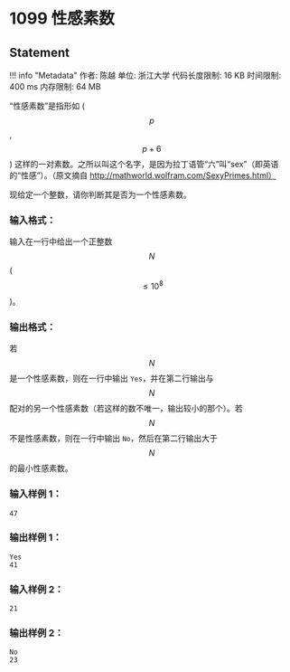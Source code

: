 
# 1099 性感素数

## Statement

!!! info "Metadata"
    作者: 陈越
    单位: 浙江大学
    代码长度限制: 16 KB
    时间限制: 400 ms
    内存限制: 64 MB

“性感素数”是指形如 ($$p$$, $$p+6$$) 这样的一对素数。之所以叫这个名字，是因为拉丁语管“六”叫“sex”（即英语的“性感”）。（原文摘自 http://mathworld.wolfram.com/SexyPrimes.html）

现给定一个整数，请你判断其是否为一个性感素数。

### 输入格式：

输入在一行中给出一个正整数 $$N$$ ($$\le 10^8$$)。

### 输出格式：

若 $$N$$ 是一个性感素数，则在一行中输出 `Yes`，并在第二行输出与 $$N$$ 配对的另一个性感素数（若这样的数不唯一，输出较小的那个）。若 $$N$$ 不是性感素数，则在一行中输出 `No`，然后在第二行输出大于 $$N$$ 的最小性感素数。

### 输入样例 1：
```plaintext
47
```

### 输出样例 1：
```plaintext
Yes
41
```

### 输入样例 2：
```plaintext
21
```

### 输出样例 2：
```plaintext
No
23
```


